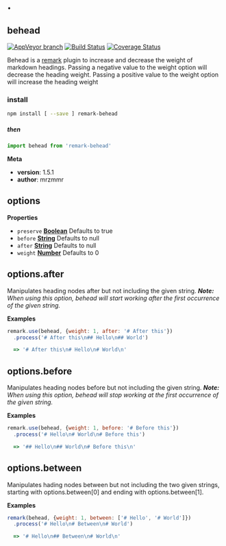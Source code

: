 # .

## behead

[![AppVeyor branch](https://img.shields.io/appveyor/ci/mrzmmr/remark-behead/master.svg?style=flat-square)](https://ci.appveyor.com/project/mrzmmr/remark-behead)
[![Build Status](https://img.shields.io/circleci/project/mrzmmr/remark-behead/master.svg)](https://circleci.com/gh/mrzmmr/remark-behead/tree/master)
[![Coverage Status](https://img.shields.io/coveralls/mrzmmr/remark-behead/master.svg)](https://coveralls.io/github/mrzmmr/remark-behead?branch=master)

Behead is a [remark](https://github.com/wooorm/remark) plugin to 
increase and decrease the weight of markdown headings. Passing a 
negative value to the weight option will decrease the heading weight.
Passing a positive value to the weight option will increase the heading 
weight


### install

```sh
npm install [ --save ] remark-behead
```

##### then

```js
import behead from 'remark-behead'
```

**Meta**

-   **version**: 1.5.1
-   **author**: mrzmmr

## options

**Properties**

-   `preserve` **[Boolean](https://developer.mozilla.org/en-US/docs/Web/JavaScript/Reference/Global_Objects/Boolean)** Defaults to true
-   `before` **[String](https://developer.mozilla.org/en-US/docs/Web/JavaScript/Reference/Global_Objects/String)** Defaults to null
-   `after` **[String](https://developer.mozilla.org/en-US/docs/Web/JavaScript/Reference/Global_Objects/String)** Defaults to null
-   `weight` **[Number](https://developer.mozilla.org/en-US/docs/Web/JavaScript/Reference/Global_Objects/Number)** Defaults to 0

## options.after

Manipulates heading nodes after but not including the given 
string. _**Note:** When using this option, behead will start 
working after the first occurrence of the given string._

**Examples**

```javascript
remark.use(behead, {weight: 1, after: '# After this'})
  .process('# After this\n## Hello\n## World')

  => '# After this\n# Hello\n# World\n'
```

## options.before

Manipulates heading nodes before but not including the given 
string. _**Note:** When using this option, behead will stop 
working at the first occurrence of the given string._

**Examples**

```javascript
remark.use(behead, {weight: 1, before: '# Before this'})
  .process('# Hello\n# World\n# Before this')

  => '## Hello\n## World\n# Before this\n'
```

## options.between

Manipulates hading nodes between but not including the two given 
strings, starting with options.between[0] and ending with
options.between[1].

**Examples**

```javascript
remark(behead, {weight: 1, between: ['# Hello', '# World']})
  .process('# Hello\n# Between\n# World')

  => '# Hello\n## Between\n# World\n'
```
